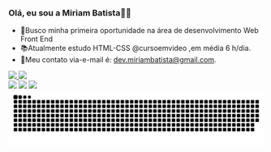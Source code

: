 ### Olá, eu sou a Miriam Batista🙌🏻

- 🌱Busco minha primeira oportunidade na área de desenvolvimento Web Front End
- 📚Atualmente estudo HTML-CSS @cursoemvideo ,em média 6 h/dia.
- 📧Meu contato via-e-mail é: dev.miriambatista@gmail.com.

<div>
<a href="https://github.com/dev-miriambatista">
<img loading="lazy" height="180em" src="https://github-readme-stats.vercel.app/api/top-langs/?username=dev-miriambatista&layout=compact&langs_count=7&theme=radical"/>
<img loading="lazy" height="180em" src="https://github-readme-stats.vercel.app/api?username=dev-miriambatista&show_icons=true&theme=radical&include_all_commits=true&count_private=true"/>
</div>

  <div> 
  <a href="https://www.instagram.com/miriam__bat/" target="_blank"><img src="https://img.shields.io/badge/-Instagram-%23E4405F?style=for-the-badge&logo=instagram&logoColor=white" target="_blank"></a>
  <a href = "mailto:dev.miriambatista@gmail.com"><img src="https://img.shields.io/badge/-Gmail-%23333?style=for-the-badge&logo=gmail&logoColor=white" target="_blank"></a>
  <a href="https://www.linkedin.com/in/miriam-batista-22800762/" target="_blank"><img src="https://img.shields.io/badge/-LinkedIn-%230077B5?style=for-the-badge&logo=linkedin&logoColor=white" target="_blank"></a> 
 </div>
<picture>
  <source media="(prefers-color-scheme: dark)" srcset="https://raw.githubusercontent.com/platane/platane/output/github-contribution-grid-snake-dark.svg">
  <source media="(prefers-color-scheme: light)" srcset="https://raw.githubusercontent.com/platane/platane/output/github-contribution-grid-snake.svg">
  <img alt="github contribution grid snake animation" src="https://raw.githubusercontent.com/platane/platane/output/github-contribution-grid-snake.svg">
</picture>
